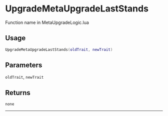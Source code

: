 # UpgradeMetaUpgradeLastStands
Function name in MetaUpgradeLogic.lua
## Usage
```lua
UpgradeMetaUpgradeLastStands(oldTrait, newTrait)
```
## Parameters
`oldTrait`, `newTrait`
## Returns
`none`

---